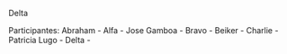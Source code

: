 Delta

Participantes:
Abraham - Alfa -
Jose Gamboa - Bravo -
Beiker - Charlie -
Patricia Lugo - Delta -
